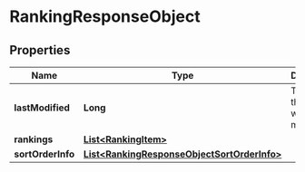 
# RankingResponseObject

## Properties
Name | Type | Description | Notes
------------ | ------------- | ------------- | -------------
**lastModified** | **Long** | Timestamp this model was last modified |  [optional]
**rankings** | [**List&lt;RankingItem&gt;**](RankingItem.md) |  | 
**sortOrderInfo** | [**List&lt;RankingResponseObjectSortOrderInfo&gt;**](RankingResponseObjectSortOrderInfo.md) |  | 



